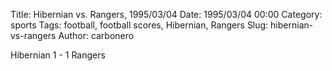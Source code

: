 Title: Hibernian vs. Rangers, 1995/03/04
Date: 1995/03/04 00:00
Category: sports
Tags: football, football scores, Hibernian, Rangers
Slug: hibernian-vs-rangers
Author: carbonero


Hibernian 1 - 1 Rangers
